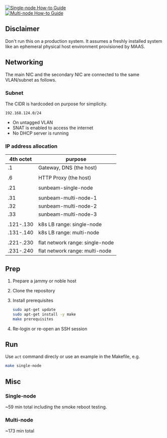 [![Single-node How-to Guide](../../actions/workflows/single-node.yml/badge.svg)](../../actions/workflows/single-node.yml)  
[![Multi-node How-to Guide](../../actions/workflows/multi-node.yml/badge.svg)](../../actions/workflows/multi-node.yml)

## Disclaimer

Don't run this on a production system. It assumes a freshly installed
system like an ephemeral physical host environment provisioned by MAAS.

## Networking

The main NIC and the secondary NIC are connected to the same VLAN/subnet as follows.

### Subnet

The CIDR is hardcoded on purpose for simplicity.

`192.168.124.0/24`

- On untagged VLAN
- SNAT is enabled to access the internet
- No DHCP server is running

### IP address allocation

| 4th octet | purpose                                |
|-----------|----------------------------------------|
| .1        | Gateway, DNS (the host)                |
|           |                                        |
| .6        | HTTP Proxy (the host)                  |
|           |                                        |
| .21       | sunbeam-single-node                    |
|           |                                        |
| .31       | sunbeam-multi-node-1                   |
| .32       | sunbeam-multi-node-2                   |
| .33       | sunbeam-multi-node-3                   |
|           |                                        |
| .121-.130 | k8s LB range: single-node              |
| .131-.140 | k8s LB range: multi-node               |
|           |                                        |
| .221-.230 | flat network range: single-node        |
| .231-.240 | flat network range: multi-node         |


## Prep

1. Prepare a jammy or noble host

1. Clone the repository

1. Install prerequisites

   ```bash
   sudo apt-get update
   sudo apt-get install -y make
   make prerequisites
   ```

1. Re-login or re-open an SSH session

## Run

Use `act` command direcly or use an example in the Makefile, e.g.

```bash
make single-node
```


## Misc

### Single-node

~59 min total including the smoke reboot testing.

### Multi-node

~173 min total
